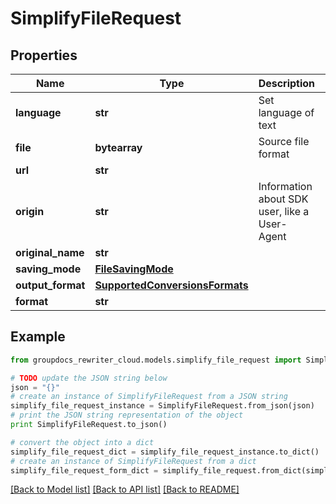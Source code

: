 # SimplifyFileRequest


## Properties
Name | Type | Description | Notes
------------ | ------------- | ------------- | -------------
**language** | **str** | Set language of text | 
**file** | **bytearray** | Source file format | [optional] 
**url** | **str** |  | [optional] 
**origin** | **str** | Information about SDK user, like a User-Agent | [optional] 
**original_name** | **str** |  | [optional] 
**saving_mode** | [**FileSavingMode**](FileSavingMode.md) |  | [optional] 
**output_format** | [**SupportedConversionsFormats**](SupportedConversionsFormats.md) |  | 
**format** | **str** |  | [optional] 

## Example

```python
from groupdocs_rewriter_cloud.models.simplify_file_request import SimplifyFileRequest

# TODO update the JSON string below
json = "{}"
# create an instance of SimplifyFileRequest from a JSON string
simplify_file_request_instance = SimplifyFileRequest.from_json(json)
# print the JSON string representation of the object
print SimplifyFileRequest.to_json()

# convert the object into a dict
simplify_file_request_dict = simplify_file_request_instance.to_dict()
# create an instance of SimplifyFileRequest from a dict
simplify_file_request_form_dict = simplify_file_request.from_dict(simplify_file_request_dict)
```
[[Back to Model list]](../README.md#documentation-for-models) [[Back to API list]](../README.md#documentation-for-api-endpoints) [[Back to README]](../README.md)


